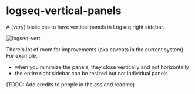 # logseq-vertical-panels

A (very) basic css to have vertical panels in Logseq right sidebar.

![logseq-vert](https://user-images.githubusercontent.com/99054998/161457229-47df7749-301b-45ef-83e9-264ec1cf73e5.gif)

There's lot of room for improvements (aka caveats in the current system). For example, 

* when you minimize the panels, they close vertically and not horizontally
* the entire right sidebar can be resized but not individual panels

(TODO: Add credits to people in the css and readme)
